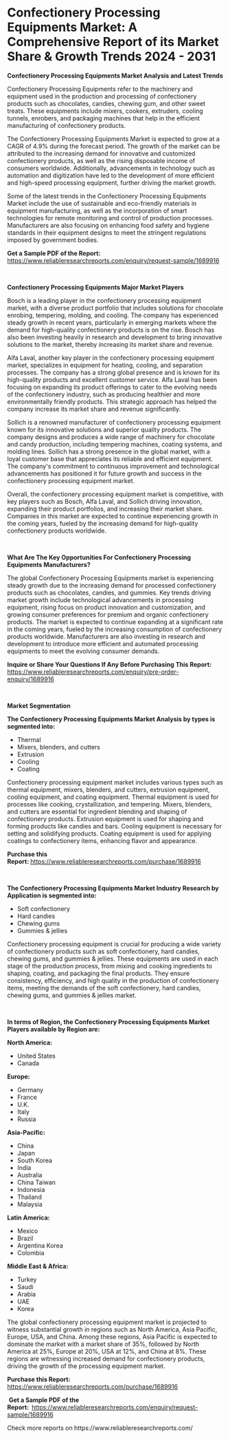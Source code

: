 <p><h1>Confectionery Processing Equipments Market: A Comprehensive Report of its Market Share & Growth Trends 2024 - 2031</h1></p><p><strong>Confectionery Processing Equipments Market Analysis and Latest Trends</strong></p>
<p><p>Confectionery Processing Equipments refer to the machinery and equipment used in the production and processing of confectionery products such as chocolates, candies, chewing gum, and other sweet treats. These equipments include mixers, cookers, extruders, cooling tunnels, enrobers, and packaging machines that help in the efficient manufacturing of confectionery products.</p><p>The Confectionery Processing Equipments Market is expected to grow at a CAGR of 4.9% during the forecast period. The growth of the market can be attributed to the increasing demand for innovative and customized confectionery products, as well as the rising disposable income of consumers worldwide. Additionally, advancements in technology such as automation and digitization have led to the development of more efficient and high-speed processing equipment, further driving the market growth.</p><p>Some of the latest trends in the Confectionery Processing Equipments Market include the use of sustainable and eco-friendly materials in equipment manufacturing, as well as the incorporation of smart technologies for remote monitoring and control of production processes. Manufacturers are also focusing on enhancing food safety and hygiene standards in their equipment designs to meet the stringent regulations imposed by government bodies.</p></p>
<p><strong>Get a Sample PDF of the Report:&nbsp;</strong> <a href="https://www.reliableresearchreports.com/enquiry/request-sample/1689916">https://www.reliableresearchreports.com/enquiry/request-sample/1689916</a></p>
<p>&nbsp;</p>
<p><strong>Confectionery Processing Equipments Major Market Players</strong></p>
<p><p>Bosch is a leading player in the confectionery processing equipment market, with a diverse product portfolio that includes solutions for chocolate enrobing, tempering, molding, and cooling. The company has experienced steady growth in recent years, particularly in emerging markets where the demand for high-quality confectionery products is on the rise. Bosch has also been investing heavily in research and development to bring innovative solutions to the market, thereby increasing its market share and revenue.</p><p>Alfa Laval, another key player in the confectionery processing equipment market, specializes in equipment for heating, cooling, and separation processes. The company has a strong global presence and is known for its high-quality products and excellent customer service. Alfa Laval has been focusing on expanding its product offerings to cater to the evolving needs of the confectionery industry, such as producing healthier and more environmentally friendly products. This strategic approach has helped the company increase its market share and revenue significantly.</p><p>Sollich is a renowned manufacturer of confectionery processing equipment known for its innovative solutions and superior quality products. The company designs and produces a wide range of machinery for chocolate and candy production, including tempering machines, coating systems, and molding lines. Sollich has a strong presence in the global market, with a loyal customer base that appreciates its reliable and efficient equipment. The company's commitment to continuous improvement and technological advancements has positioned it for future growth and success in the confectionery processing equipment market.</p><p>Overall, the confectionery processing equipment market is competitive, with key players such as Bosch, Alfa Laval, and Sollich driving innovation, expanding their product portfolios, and increasing their market share. Companies in this market are expected to continue experiencing growth in the coming years, fueled by the increasing demand for high-quality confectionery products worldwide.</p></p>
<p>&nbsp;</p>
<p><strong>What Are The Key Opportunities For Confectionery Processing Equipments Manufacturers?</strong></p>
<p><p>The global Confectionery Processing Equipments market is experiencing steady growth due to the increasing demand for processed confectionery products such as chocolates, candies, and gummies. Key trends driving market growth include technological advancements in processing equipment, rising focus on product innovation and customization, and growing consumer preferences for premium and organic confectionery products. The market is expected to continue expanding at a significant rate in the coming years, fueled by the increasing consumption of confectionery products worldwide. Manufacturers are also investing in research and development to introduce more efficient and automated processing equipments to meet the evolving consumer demands.</p></p>
<p><strong>Inquire or Share Your Questions If Any Before Purchasing This Report:</strong> <a href="https://www.reliableresearchreports.com/enquiry/pre-order-enquiry/1689916">https://www.reliableresearchreports.com/enquiry/pre-order-enquiry/1689916</a></p>
<p>&nbsp;</p>
<p><strong>Market Segmentation</strong></p>
<p><strong>The Confectionery Processing Equipments Market Analysis by types is segmented into:</strong></p>
<p><ul><li>Thermal</li><li>Mixers, blenders, and cutters</li><li>Extrusion</li><li>Cooling</li><li>Coating</li></ul></p>
<p><p>Confectionery processing equipment market includes various types such as thermal equipment, mixers, blenders, and cutters, extrusion equipment, cooling equipment, and coating equipment. Thermal equipment is used for processes like cooking, crystallization, and tempering. Mixers, blenders, and cutters are essential for ingredient blending and shaping of confectionery products. Extrusion equipment is used for shaping and forming products like candies and bars. Cooling equipment is necessary for setting and solidifying products. Coating equipment is used for applying coatings to confectionery items, enhancing flavor and appearance.</p></p>
<p><strong>Purchase this Report:&nbsp;</strong><a href="https://www.reliableresearchreports.com/purchase/1689916">https://www.reliableresearchreports.com/purchase/1689916</a></p>
<p>&nbsp;</p>
<p><strong>The Confectionery Processing Equipments Market Industry Research by Application is segmented into:</strong></p>
<p><ul><li>Soft confectionery</li><li>Hard candies</li><li>Chewing gums</li><li>Gummies & jellies</li></ul></p>
<p><p>Confectionery processing equipment is crucial for producing a wide variety of confectionery products such as soft confectionery, hard candies, chewing gums, and gummies & jellies. These equipments are used in each stage of the production process, from mixing and cooking ingredients to shaping, coating, and packaging the final products. They ensure consistency, efficiency, and high quality in the production of confectionery items, meeting the demands of the soft confectionery, hard candies, chewing gums, and gummies & jellies market.</p></p>
<p>&nbsp;</p>
<p><strong>In terms of Region, the Confectionery Processing Equipments Market Players available by Region are:</strong></p>
<p>
    <p> <strong> North America: </strong>
        <ul>
            <li>United States</li>
            <li>Canada</li>
        </ul>
        </p> 
    <p> <strong> Europe: </strong>
        <ul>
            <li>Germany</li>
            <li>France</li>
            <li>U.K.</li>
            <li>Italy</li>
            <li>Russia</li>
        </ul>
        </p> 
    <p> <strong> Asia-Pacific: </strong>
        <ul>
            <li>China</li>
            <li>Japan</li>
            <li>South Korea</li>
            <li>India</li>
            <li>Australia</li>
            <li>China Taiwan</li>
            <li>Indonesia</li>
            <li>Thailand</li>
            <li>Malaysia</li>
        </ul>
        </p> 
    <p> <strong> Latin America: </strong>
        <ul>
            <li>Mexico</li>
            <li>Brazil</li>
            <li>Argentina Korea</li>
            <li>Colombia</li>
        </ul>
        </p> 
    <p> <strong> Middle East & Africa: </strong>
        <ul>
            <li>Turkey</li>
            <li>Saudi</li>
            <li>Arabia</li>
            <li>UAE</li>
            <li>Korea</li>
        </ul>
    </p>
    </p>
<p><p>The global confectionery processing equipment market is projected to witness substantial growth in regions such as North America, Asia Pacific, Europe, USA, and China. Among these regions, Asia Pacific is expected to dominate the market with a market share of 35%, followed by North America at 25%, Europe at 20%, USA at 12%, and China at 8%. These regions are witnessing increased demand for confectionery products, driving the growth of the processing equipment market.</p></p>
<p><strong>Purchase this Report: </strong><a href="https://www.reliableresearchreports.com/purchase/1689916">https://www.reliableresearchreports.com/purchase/1689916</a></p>
<p>&nbsp;<strong>Get a Sample PDF of the Report:&nbsp;&nbsp;</strong><a href="https://www.reliableresearchreports.com/enquiry/request-sample/1689916">https://www.reliableresearchreports.com/enquiry/request-sample/1689916</a></p>
<p><strong></strong></p>
<p>Check more reports on https://www.reliableresearchreports.com/</p>